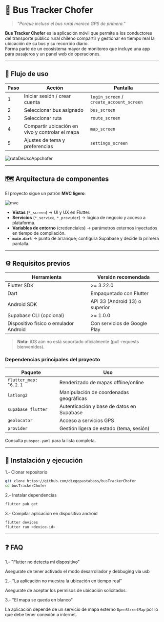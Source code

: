 # 🚌 Bus Tracker Chofer

> *“Porque incluso el bus rural merece GPS de primera.”*  

**Bus Tracker Chofer** es la aplicación móvil que permite a los conductores del transporte público rural chileno compartir y gestionar en tiempo real la ubicación de su bus y su recorrido diario.  
Forma parte de un ecosistema mayor de monitoreo que incluye una app para pasajeros y un panel web de operaciones.

---

## 🚦 Flujo de uso

| Paso | Acción | Pantalla |
|------|--------|----------|
| 1 | Iniciar sesión / crear cuenta | `login_screen` / `create_account_screen` |
| 2 | Seleccionar bus asignado | `bus_screen` |
| 3 | Seleccionar ruta | `route_screen` |
| 4 | Compartir ubicación en vivo y controlar el mapa | `map_screen` |
| 5 | Ajustes de tema y preferencias | `settings_screen` |

![rutaDeUsoAppchofer](https://github.com/user-attachments/assets/7733974a-70a4-4f6f-b1da-5bca90b2cee8)

---

## 🗺️ Arquitectura de componentes

El proyecto sigue un patrón **MVC ligero**:

![mvc](https://github.com/user-attachments/assets/88e6a707-dcfc-40a3-824a-738038dae9b7)

- **Vistas** (`*_screen`) → UI y UX en Flutter.  
- **Servicios** (`*_service`, `*_provider`) → lógica de negocio y acceso a plataforma.  
- **Variables de entorno** (credenciales) → parámetros externos inyectados en tiempo de compilación.  
- **`main.dart`** → punto de arranque; configura Supabase y decide la primera pantalla.

---

## ⚙️ Requisitos previos

| Herramienta | Versión recomendada |
|-------------|--------------------|
| Flutter SDK | >= 3.22.0 |
| Dart | Empaquetado con Flutter |
| Android SDK | API 33 (Android 13) o superior |
| Supabase CLI (opcional) | >= 1.0.0 |
| Dispositivo físico o emulador Android | Con servicios de Google Play |

> **Nota:** iOS aún no está soportado oficialmente (pull-requests bienvenidos).

### Dependencias principales del proyecto

| Paquete | Uso |
|---------|-----|
| `flutter_map: ^6.2.1` | Renderizado de mapas offline/online |
| `latlong2` | Manipulación de coordenadas geográficas |
| `supabase_flutter` | Autenticación y base de datos en Supabase |
| `geolocator` | Acceso a servicios GPS |
| `provider` | Gestión ligera de estado (tema, sesión) |

Consulta `pubspec.yaml` para la lista completa.

---

## 🔧 Instalación y ejecución

1.- Clonar repositorio

```bash
git clone https://github.com/diegopastabass/busTrackerChofer
cd busTrackerChofer
```

2.- Instalar dependencias

``` bash
flutter pub get
```

3.- Compilar aplicación en dispositivo android

``` bash
flutter devices
flutter run <device-id>
```

---

## ❓ FAQ
1.- "Flutter no detecta mi dispositivo"


Asegurate de tener activado el modo desarrollador y debbuging via usb


2.- "La aplicación no muestra la ubicación en tiempo real"


Asegurate de aceptar los permisos de ubicación solicitados.


3.- "El mapa se queda en blanco"

La aplicación depende de un servicio de mapa externo `OpenStreetMap` por lo que debe tener conexión a internet.
